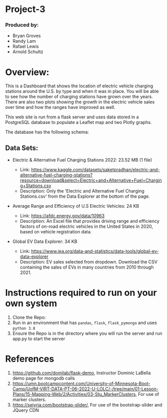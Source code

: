 # Project-3

### Produced by:
* Bryan Groves
* Randy Lam
* Rafael Lewis
* Arnold Schultz

# Overview:
This is a Dashboard that shows the location of electric vehicle charging stations around the U.S. by type and when it was in place.  You will be able to see how the number of charging stations have grown over the years.  There are also two plots showing the growth in the electric vehicle sales over time and how the ranges have improved as well.

This web site is run from a flask server and uses data stored in a PostgreSQL database to populate a Leaflet map and two Plotly graphs.

The database has the following schema:   


## Data Sets:

* Electric & Alternative Fuel Charging Stations 2022: 23.52 MB (1 file)
    * Link: https://www.kaggle.com/datasets/saketpradhan/electric-and-alternative-fuel-charging-stations?resource=download&select=Electric+and+Alternative+Fuel+Charging+Stations.csv
    * Description: Only the 'Electric and Alternative Fuel Charging Stations.csv' from the Data Explorer at the bottom of the page.

* Average Range and Efficiency of U.S Electric Vehicles: 24 KB
	* Link: https://afdc.energy.gov/data/10963
    * Description: An Excel file that provides driving range and efficiency factors of on-road electric vehicles in the United States in 2020, based on vehicle registration data.
	
* Global EV Data Explorer: 34 KB
	* Link:  https://www.iea.org/data-and-statistics/data-tools/global-ev-data-explorer
    * Description: EV sales selected from dropdown.  Download the CSV containing the sales of EVs in many countries from 2010 through 2021.

# Instructions required to run on your own system

1. Clone the Repo:
1. Run in an environment that has ``pandas``, ``flask``, ``flask_pymongo`` and uses ``python 3.8``
1. Ensure the Repo is in the directory where you will run the server and run app.py to start the server


# References

1.  https://github.com/domilab/flask-demo,  Instructor Dominic LaBella demo page for mongodb calls
1.  https://umn.bootcampcontent.com/University-of-Minnesota-Boot-Camp/UofM-VIRT-DATA-PT-06-2022-U-LOLC/-/tree/main/01-Lesson-Plans/15-Mapping-Web/2/Activities/03-Stu_MarkerClusters,  For use of marker clusters.
1.  https://seiyria.com/bootstrap-slider/, For use of the bootstrap-slider and JQuery CDN
